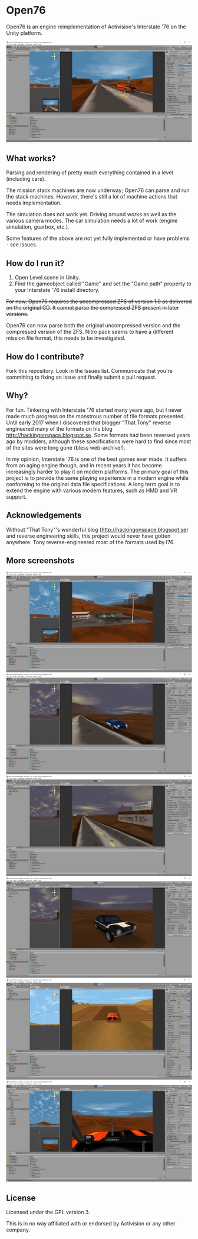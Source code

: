 # Open76

Open76 is an engine reimplementation of Activision's Interstate '76 on the Unity platform.

![Screenshot 1](Screenshots/sc1.png)

## What works?
Parsing and rendering of pretty much everything contained in a level (including cars).

The mission stack machines are now underway; Open76 can parse and run the stack machines. However, there's still a lot of machine actions that needs implementation.

The simulation does not work yet. Driving around works as well as the various camera modes. The car simulation needs a lot of work (engine simulation, gearbox, etc.).

Some features of the above are not yet fully implemented or have problems - see Issues.

## How do I run it?
1. Open Level.scene in Unity.
2. Find the gameobject called "Game" and set the "Game path" property to your Interstate '76 install directory.

~~For now, Open76 requires the uncompressed ZFS of version 1.0 as delivered on the original CD. It cannot parse the compressed ZFS present in later versions.~~ 

Open76 can now parse both the original uncompressed version and the compressed version of the ZFS. Nitro pack seems to have a different mission file format, this needs to be investigated.

## How do I contribute?
Fork this repository. Look in the Issues list. Communicate that you're committing to fixing an issue and finally submit a pull request.

## Why?
For fun. Tinkering with Interstate '76 started many years ago, but I never made much progress on the monstrous number of file formats presented. Until early 2017 when I discovered that blogger "That Tony" reverse engineered many of the formats on his blog http://hackingonspace.blogspot.se. Some formats had been reversed years ago by modders, although these specifications were hard to find since most of the sites were long gone (bless web-archive!).

In my opinion, Interstate '76 is one of the best games ever made. It suffers from an aging engine though, and in recent years it has become increasingly harder to play it on modern platforms.
The primary goal of this project is to provide the same playing experience in a modern engine while conforming to the original data file specifications.
A long term goal is to extend the engine with various modern features, such as HMD and VR support.

## Acknowledgements
Without "That Tony"'s wonderful blog (http://hackingonspace.blogspot.se) and reverse engineering skills, this project would never have gotten anywhere. Tony reverse-engineered most of the formats used by I76.

## More screenshots
![Screenshot 2](Screenshots/sc2.png)
![Screenshot 3](Screenshots/sc3.png)
![Screenshot 4](Screenshots/sc4.png)
![Screenshot 5](Screenshots/sc5.png)
![Screenshot 6](Screenshots/sc6.png)
![Screenshot 7](Screenshots/sc7.png)

## License
Licensed under the GPL version 3.

This is in no way affiliated with or endorsed by Activision or any other company.
